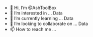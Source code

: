 - 👋 Hi, I’m @AshToolBox
- 👀 I’m interested in ... Data
- 🌱 I’m currently learning ... Data
- 💞️ I’m looking to collaborate on ... Data
- 📫 How to reach me ...

<!---
AshToolBox/AshToolBox is a ✨ special ✨ repository because its `README.md` (this file) appears on your GitHub profile.
You can click the Preview link to take a look at your changes.
--->
